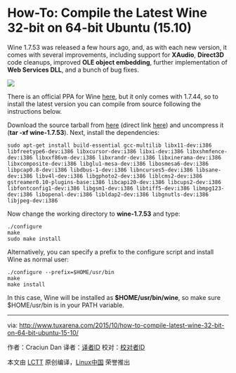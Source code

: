 How-To: Compile the Latest Wine 32-bit on 64-bit Ubuntu (15.10)
================================================================================
Wine 1.7.53 was released a few hours ago, and, as with each new version, it comes with several improvements, including support for **XAudio**, **Direct3D** code cleanups, improved **OLE object embedding**, further implementation of **Web Services DLL**, and a bunch of bug fixes.

![](http://www.tuxarena.com/wp-content/uploads/2015/10/wine1753a.jpg)

There is an official PPA for Wine [here][1], but it only comes with 1.7.44, so to install the latest version you can compile from source following the instructions below.

Download the source tarball from [here][2] (direct link [here][3]) and uncompress it (**tar -xf wine-1.7.53**). Next, install the dependencies:

    sudo apt-get install build-essential gcc-multilib libx11-dev:i386 libfreetype6-dev:i386 libxcursor-dev:i386 libxi-dev:i386 libxshmfence-dev:i386 libxxf86vm-dev:i386 libxrandr-dev:i386 libxinerama-dev:i386 libxcomposite-dev:i386 libglu1-mesa-dev:i386 libosmesa6-dev:i386 libpcap0.8-dev:i386 libdbus-1-dev:i386 libncurses5-dev:i386 libsane-dev:i386 libv4l-dev:i386 libgphoto2-dev:i386 liblcms2-dev:i386 gstreamer0.10-plugins-base:i386 libcapi20-dev:i386 libcups2-dev:i386 libfontconfig1-dev:i386 libgsm1-dev:i386 libtiff5-dev:i386 libmpg123-dev:i386 libopenal-dev:i386 libldap2-dev:i386 libgnutls-dev:i386 libjpeg-dev:i386

Now change the working directory to **wine-1.7.53** and type:

    ./configure
    make
    sudo make install

Alternatively, you can specify a prefix to the configure script and install Wine as normal user:

    ./configure --prefix=$HOME/usr/bin
    make
    make install

In this case, Wine will be installed as **$HOME/usr/bin/wine**, so make sure $HOME/usr/bin is in your PATH variable.

--------------------------------------------------------------------------------

via: http://www.tuxarena.com/2015/10/how-to-compile-latest-wine-32-bit-on-64-bit-ubuntu-15-10/

作者：Craciun Dan
译者：[译者ID](https://github.com/译者ID)
校对：[校对者ID](https://github.com/校对者ID)

本文由 [LCTT](https://github.com/LCTT/TranslateProject) 原创编译，[Linux中国](https://linux.cn/) 荣誉推出

[1]:https://launchpad.net/~ubuntu-wine/+archive/ubuntu/ppa
[2]:https://www.winehq.org/announce/1.7.53
[3]:http://prdownloads.sourceforge.net/wine/wine-1.7.53.tar.bz2